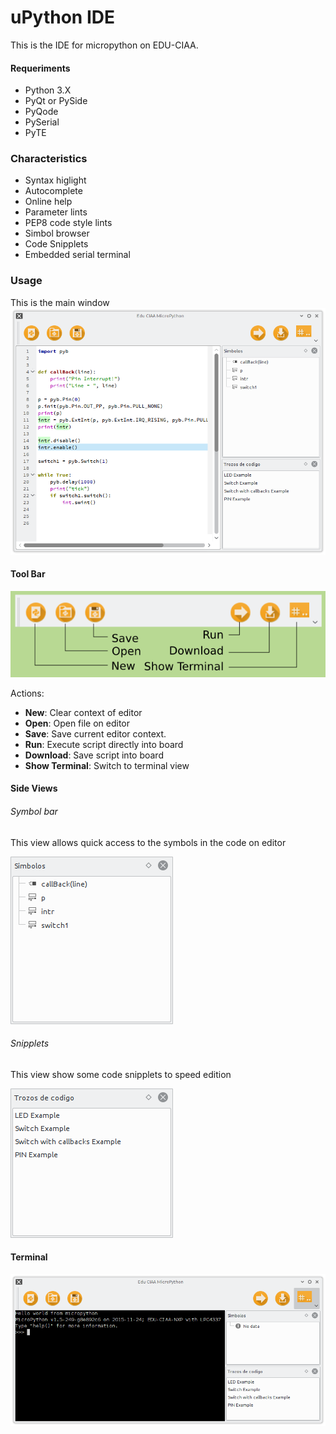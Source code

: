 # uPython IDE

This is the IDE for micropython on EDU-CIAA.

#### Requeriments

 - Python 3.X
 - PyQt or PySide
 - PyQode
 - PySerial
 - PyTE

### Characteristics

  - Syntax higlight
  - Autocomplete
  - Online help
  - Parameter lints
  - PEP8 code style lints
  - Simbol browser
  - Code Snipplets
  - Embedded serial terminal

### Usage

This is the main window
![Main Window](doc/screenshoot1.png)

#### Tool Bar
![Toolbar](doc/toolbar.png)

Actions:
  - **New**: Clear context of editor
  - **Open**: Open file on editor
  - **Save**: Save current editor context.
  - **Run**: Execute script directly into board
  - **Download**: Save script into board
  - **Show Terminal**: Switch to terminal view

#### Side Views

###### Symbol bar
This view allows quick access to the symbols in the code on editor

![Toolbar](doc/simbolbrowser.png)

###### Snipplets
This view show some code snipplets to speed edition

![Toolbar](doc/snipplets.png)

#### Terminal

![Terminal](doc/terminal.png)
